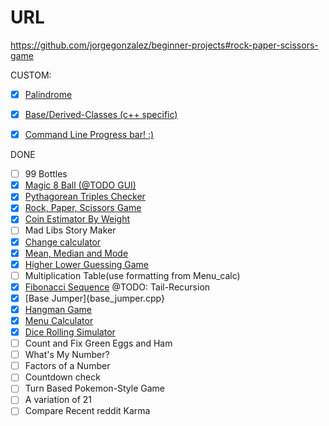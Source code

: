 # URL

https://github.com/jorgegonzalez/beginner-projects#rock-paper-scissors-game

CUSTOM:
 - [x] [Palindrome](palindrome.cpp)
 - [x] [Base/Derived-Classes (c++ specific)](BaseDeriveDynamic.cpp)
 - [x] [Command Line Progress bar! :)](progressbar.cpp)


DONE

 - [ ] 99 Bottles
 - [x] [Magic 8 Ball (@TODO GUI)](magic\_8\_ball.cpp)
 - [x] [Pythagorean Triples Checker](pyathogrean\_triples\_checker.cpp)
 - [x] [Rock, Paper, Scissors Game](rock\_paper\_scissors.cpp)
 - [x] [Coin Estimator By Weight](coin\_estimator\_by\_weight.cpp)
 - [ ] Mad Libs Story Maker
 - [x] [Change calculator](change\_calculator.cpp)
 - [x] [Mean, Median and Mode](mean\_median\_mode.cpp)
 - [x] [Higher Lower Guessing Game](higher\_lower\_guessing\_game.cpp)
 - [ ] Multiplication Table(use formatting from Menu\_calc)
 - [x] [Fibonacci Sequence](fibonacci.cpp)  @TODO: Tail-Recursion
 - [x] [Base Jumper]{base\_jumper.cpp}
 - [x] [Hangman Game](hangman\_game.cpp)
 - [x] [Menu Calculator](menu\_calc.cpp)
 - [x] [Dice Rolling Simulator](dice\_rolling\_sim.cpp)
 - [ ] Count and Fix Green Eggs and Ham
 - [ ] What's My Number?
 - [ ] Factors of a Number
 - [ ] Countdown check
 - [ ] Turn Based Pokemon-Style Game
 - [ ] A variation of 21
 - [ ] Compare Recent reddit Karma

